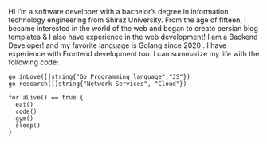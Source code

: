 Hi
I’m a software developer with a bachelor’s degree in information technology engineering from Shiraz University.
From the age of fifteen, I became interested in the world of the web and began to create persian blog templates & I also have experience in the web development!
I am a Backend Developer! and my favorite language is Golang since 2020 . I have experience with Frontend development too. I can summarize my life with the following code:

```golang
go inLove([]string{"Go Programming language","JS"})
go research([]string{"Network Services", "Cloud"})

for aLive() == true {
  eat()
  code()
  gym()
  sleep()
}
```
